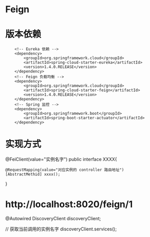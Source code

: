 # Feign

# 版本依赖

        <!-- Eureka 依赖 -->
		<dependency>
			<groupId>org.springframework.cloud</groupId>
			<artifactId>spring-cloud-starter-eureka</artifactId>
			<version>1.4.0.RELEASE</version>
		</dependency>
		<!-- Feign 负载均衡 -->
		<dependency>
			<groupId>org.springframework.cloud</groupId>
			<artifactId>spring-cloud-starter-feign</artifactId>
			<version>1.4.0.RELEASE</version>
		</dependency>
		<!-- Spring 监控 -->
		<dependency>
			<groupId>org.springframework.boot</groupId>
			<artifactId>spring-boot-starter-actuator</artifactId>
		</dependency>

# 实现方式

@FeiClient(value="实例名字")
public interface XXXX{

    @RequestMapping(value="对应实例的 controller 路由地址")
    [AbstractMethid] xxxx();
}

# http://localhost:8020/feign/1


@Autowired
DiscoveryClient discoveryClient;

// 获取当前调用的实例名字
discoveryClient.services();

